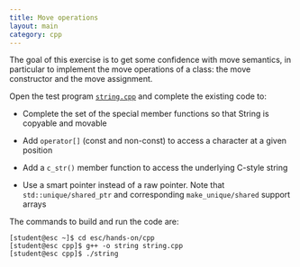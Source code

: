 ```yaml
---
title: Move operations
layout: main
category: cpp
---
```


The goal of this exercise is to get some confidence with move
semantics, in particular to implement the move operations of a class:
the move constructor and the move assignment.

Open the test program [`string.cpp`]({{site.exercises_repo}}/hands-on/cpp/string.cpp) and complete the existing code to:

* Complete the set of the special member functions so that String is copyable and movable
  
* Add `operator[]` (const and non-const) to access a character at a given position

* Add a `c_str()` member function to access the underlying C-style string

* Use a smart pointer instead of a raw pointer. Note that `std::unique/shared_ptr` and corresponding
  `make_unique/shared` support arrays

The commands to build and run the code are:

```shell
[student@esc ~]$ cd esc/hands-on/cpp
[student@esc cpp]$ g++ -o string string.cpp
[student@esc cpp]$ ./string
```
